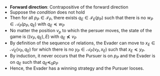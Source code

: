 
- **Forward direction**: Contrapositive of the forward direction
- Suppose the _condition_ does not hold
-  Then for all $p_P \in \mathcal{I}_P$, there exists $q_E \in \mathcal{I}_E(p_P)$ such that there is no $w_P \in \mathcal{A}_P(p_P, q_E)$ with $q_E \preceq w_P$
- No matter the position $v_p$ to which the persuer moves, the state of the game is $((v_P,q_E), E)$ with $q_E \not\preceq v_P$
- By definition of the sequence of relations, the Evader can move to $x_E \in \mathcal{A}_E(v_P, q_E)$ for which there is no $y_P \in \mathcal{A}_P(v_P,x_E)$ such that $x_E \preceq y_P$.
- By induction, it never occurs that the Pursuer is on $p_P$ and the Evader is on $q_E$ such that $q_E \preceq _0 p_P$
- Hence, the Evader has a winning strategy and the Pursuer looses.
